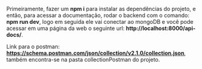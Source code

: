 Primeiramente, fazer um **npm i** para instalar as dependências do projeto, e então, para acessar a documentação, rodar o backend com o comando: **npm run dev**, logo em seguida ele vai conectar ao mongoDB e você pode acessar em uma página da web o seguinte url: **http://localhost:8000/api-docs/**.

Link para o postman: **https://schema.postman.com/json/collection/v2.1.0/collection.json**, também encontra-se na pasta collectionPostman do projeto.